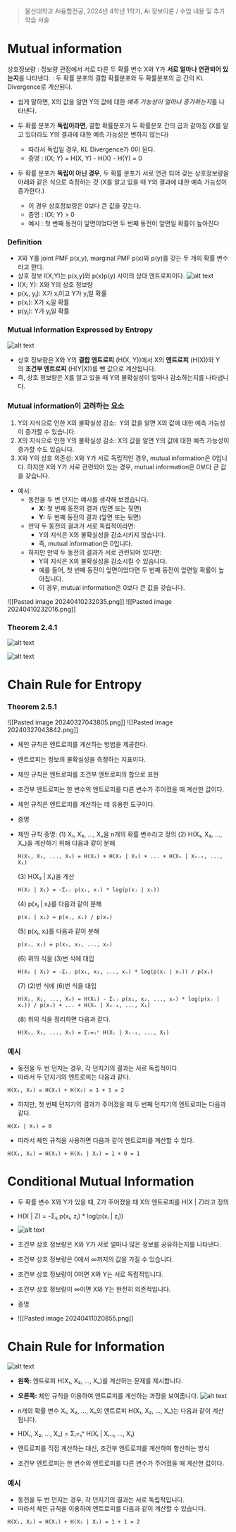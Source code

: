 > 울산대학교 Ai융합전공, 2024년 4학년 1학기, Ai 정보이론 / 수업 내용 및 추가 학습 서술

# Mutual information
상호정보량
: 정보량 관점에서 서로 다른 두 확률 변수 X와 Y가 **서로 얼마나 연관되어 있는지**를 나타낸다.
: 두 확률 분포의 결합 확률분포와 두 확률분포의 곱 간의 KL Divergence로 계산된다.
- 쉽게 말하면, X의 값을 알면 Y의 값에 대한 *예측 가능성이 얼마나 증가하는지*를 나타낸다.

- 두 확률 분포가 **독립이라면**, 결합 확률분포가 두 확률분포 간의 곱과 같아짐 (X를 알고 있더라도 Y의 결과에 대한 예측 가능성은 변하지 않는다)
	- 따라서 독립일 경우, KL Divergence가 0이 된다.
	- 증명 : I(X; Y) = H(X, Y) - H(X) - H(Y) = 0

- 두 확률 분포가 **독립이 아닌 경우**, 두 확률 분포가 서로 연관 되어 갖는 상호정보량을 아래와 같은 식으로 측정하는 것 (X를 알고 있을 때 Y의 결과에 대한 예측 가능성이 증가한다.)
	- 이 경우 상호정보량은 0보다 큰 값을 갖는다.
	- 증명 : I(X; Y) > 0
	- 예시 : 첫 번째 동전이 앞면이었다면 두 번째 동전이 앞면일 확률이 높아진다

### Definition

- X와 Y를 joint PMF p(x,y), marginal PMF p(x)와 p(y)를 갖는 두 개의 확률 변수라고 한다.
- 상호 정보 I(X;Y)는 p(x,y)와 p(x)p(y) 사이의 상대 엔트로피이다.
  ![alt text](<Information Theory Attached file/Pasted image 20240325195525.png>)
- I(X; Y): X와 Y의 상호 정보량
- p(xᵢ, yⱼ): X가 xᵢ이고 Y가 yⱼ일 확률
- p(xᵢ): X가 xᵢ일 확률
- p(yⱼ): Y가 yⱼ일 확률
### Mutual Information Expressed by Entropy

![alt text](<Information Theory Attached file/Pasted image 20240325195740.png>)
- 상호 정보량은 X와 Y의 **결합 엔트로피** (H(X, Y))에서 X의 **엔트로피** (H(X))와 Y의 **조건부 엔트로피** (H(Y|X))를 뺀 값으로 계산됩니다.
- 즉, 상호 정보량은 X를 알고 있을 때 Y의 불확실성이 얼마나 감소하는지를 나타냅니다.
### Mutual information이 고려하는 요소
1. Y의 지식으로 인한 X의 불확실성 감소:  Y의 값을 알면 X의 값에 대한 예측 가능성이 증가할 수 있습니다.
2. X의 지식으로 인한 Y의 불확실성 감소: X의 값을 알면 Y의 값에 대한 예측 가능성이 증가할 수도 있습니다.
3. X와 Y의 상호 의존성: X와 Y가 서로 독립적인 경우, mutual information은 0입니다. 하지만 X와 Y가 서로 관련되어 있는 경우, mutual information은 0보다 큰 값을 갖습니다.

- 예시:
	- 동전을 두 번 던지는 예시를 생각해 보겠습니다.
		- **X:** 첫 번째 동전의 결과 (앞면 또는 뒷면)
		- **Y:** 두 번째 동전의 결과 (앞면 또는 뒷면)
	- 만약 두 동전의 결과가 서로 독립적이라면:
		- Y의 지식은 X의 불확실성을 감소시키지 않습니다.
		- 즉, mutual information은 0입니다.
	- 하지만 만약 두 동전의 결과가 서로 관련되어 있다면:
		- Y의 지식은 X의 불확실성을 감소시킬 수 있습니다.
		- 예를 들어, 첫 번째 동전이 앞면이었다면 두 번째 동전이 앞면일 확률이 높아집니다.
		- 이 경우, mutual information은 0보다 큰 값을 갖습니다.

![[Pasted image 20240410232035.png]]
![[Pasted image 20240410232016.png]]
### Theorem 2.4.1

![alt text](<Information Theory Attached file/Pasted image 20240325195831.png>)

![alt text](<Information Theory Attached file/Pasted image 20240325195904.png>)

# Chain Rule for Entropy
### Theorem 2.5.1
![[Pasted image 20240327043805.png]]
![[Pasted image 20240327043842.png]]
- 체인 규칙은 엔트로피를 계산하는 방법을 제공한다.
- 엔트로피는 정보의 불확실성을 측정하는 지표이다.
- 체인 규칙은 엔트로피를 조건부 엔트로피의 합으로 표현
- 조건부 엔트로피는 한 변수의 엔트로피를 다른 변수가 주어졌을 때 계산한 값이다.
- 체인 규칙은 엔트로피를 계산하는 데 유용한 도구이다.

- 증명
- 체인 규칙 증명:
    (1) X₁, X₂, ..., Xₙ을 n개의 확률 변수라고 정의
    (2) H(X₁, X₂, ..., Xₙ)을 계산하기 위해 다음과 같이 분해
    ```
    H(X₁, X₂, ..., Xₙ) = H(X₁) + H(X₂ | X₁) + ... + H(Xₙ | Xₙ₋₁, ..., X₁)
    ```
    
    (3) H(X₂ | X₁)을 계산
    ```
    H(X₂ | X₁) = -Σᵢⱼ p(xᵢ, xⱼ) * log(p(xⱼ | xᵢ))
    ```
    
    (4) p(xⱼ | xᵢ)를 다음과 같이 분해
    ```
    p(xⱼ | xᵢ) = p(xⱼ, xᵢ) / p(xᵢ)
    ```
    
    (5) p(xⱼ, xᵢ)를 다음과 같이 분해
    ```
    p(xⱼ, xᵢ) = p(x₁, x₂, ..., xₙ)
    ```
    
    (6) 위의 식을 (3)번 식에 대입
    ```
    H(X₂ | X₁) = -Σᵢⱼ p(x₁, x₂, ..., xₙ) * log(p(xⱼ | xᵢ)) / p(xᵢ)
    ```
    
    (7) (2)번 식에 (6)번 식을 대입
    ```
    H(X₁, X₂, ..., Xₙ) = H(X₁) - Σᵢⱼ p(x₁, x₂, ..., xₙ) * log(p(xⱼ | xᵢ)) / p(xᵢ) + ... + H(Xₙ | Xₙ₋₁, ..., X₁)
    ```
    
    (8) 위의 식을 정리하면 다음과 같다.
    ```
    H(X₁, X₂, ..., Xₙ) = Σᵢ=₁ⁿ H(Xᵢ | Xᵢ₋₁, ..., X₁)
    ```

### 예시
- 동전을 두 번 던지는 경우, 각 던지기의 결과는 서로 독립적이다.
- 따라서 두 던지기의 엔트로피는 다음과 같다.

```
H(X₁, X₂) = H(X₁) + H(X₂) = 1 + 1 = 2
```

- 하지만, 첫 번째 던지기의 결과가 주어졌을 때 두 번째 던지기의 엔트로피는 다음과 같다.
```
H(X₂ | X₁) = 0
```

- 따라서 체인 규칙을 사용하면 다음과 같이 엔트로피를 계산할 수 있다.
```
H(X₁, X₂) = H(X₁) + H(X₂ | X₁) = 1 + 0 = 1
```
# Conditional Mutual Information

- 두 확률 변수 X와 Y가 있을 때, Z가 주어졌을 때 X의 엔트로피를 H(X | Z)라고 정의
- H(X | Z) = -Σᵢⱼ p(xᵢ, zⱼ) * log(p(xᵢ | zⱼ))
- ![alt text](<Information Theory Attached file/Pasted image 20240325201155.png>)
- 조건부 상호 정보량은 X와 Y가 서로 얼마나 많은 정보를 공유하는지를 나타낸다.
- 조건부 상호 정보량은 0에서 ∞까지의 값을 가질 수 있습니다.
- 조건부 상호 정보량이 0이면 X와 Y는 서로 독립적입니다.
- 조건부 상호 정보량이 ∞이면 X와 Y는 완전히 의존적입니다.

- 증명
- ![[Pasted image 20240411020855.png]]
# Chain Rule for Information

![alt text](<Information Theory Attached file/Pasted image 20240325201333.png>)
- **왼쪽:** 엔트로피 H(X₁, X₂, ..., Xₙ)를 계산하는 문제를 제시합니다.
- **오른쪽:** 체인 규칙을 이용하여 엔트로피를 계산하는 과정을 보여줍니다.
![alt text](<Information Theory Attached file/Pasted image 20240325201351.png>)
- n개의 확률 변수 X₁, X₂, ..., Xₙ의 엔트로피 H(X₁, X₂, ..., Xₙ)는 다음과 같이 계산됩니다.
- H(X₁, X₂, ..., Xₙ) = Σᵢ=₁ⁿ H(Xᵢ | Xᵢ₋₁, ..., X₁)

- 엔트로피를 직접 계산하는 대신, 조건부 엔트로피를 계산하여 합산하는 방식
- 조건부 엔트로피는 한 변수의 엔트로피를 다른 변수가 주어졌을 때 계산한 값이다.

### 예시
- 동전을 두 번 던지는 경우, 각 던지기의 결과는 서로 독립적입니다.
- 따라서 체인 규칙을 이용하여 엔트로피를 다음과 같이 계산할 수 있습니다.
```
H(X₁, X₂) = H(X₁) + H(X₂ | X₁) = 1 + 1 = 2
```